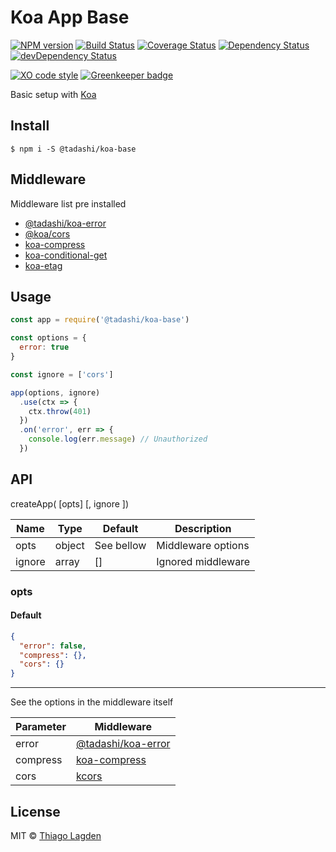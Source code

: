 # Koa App Base

[![NPM version][npm-img]][npm]
[![Build Status][ci-img]][ci]
[![Coverage Status][coveralls-img]][coveralls]
[![Dependency Status][dep-img]][dep]
[![devDependency Status][devDep-img]][devDep]

[![XO code style][xo-img]][xo]
[![Greenkeeper badge][greenkeeper-img]][greenkeeper]


[npm-img]:         https://img.shields.io/npm/v/@tadashi/koa-base.svg
[npm]:             https://www.npmjs.com/package/@tadashi/koa-base
[ci-img]:          https://github.com/lagden/koa-app-base/workflows/Koa%20Base%20CI/badge.svg
[ci]:              https://github.com/lagden/koa-app-base/actions?query=workflow%3A%22Koa+Base+CI%22
[coveralls-img]:   https://coveralls.io/repos/github/lagden/koa-app-base/badge.svg?branch=master
[coveralls]:       https://coveralls.io/github/lagden/koa-app-base?branch=master
[dep-img]:         https://david-dm.org/lagden/koa-app-base/status.svg
[dep]:             https://david-dm.org/lagden/koa-app-base
[devDep-img]:      https://david-dm.org/lagden/koa-app-base/dev-status.svg
[devDep]:          https://david-dm.org/lagden/koa-app-base?type=dev
[xo-img]:          https://img.shields.io/badge/code_style-XO-5ed9c7.svg
[xo]:              https://github.com/sindresorhus/xo
[greenkeeper-img]: https://badges.greenkeeper.io/lagden/koa-app-base.svg
[greenkeeper]:     https://greenkeeper.io/


Basic setup with [Koa](https://github.com/koajs/koa)

## Install

```
$ npm i -S @tadashi/koa-base
```

## Middleware

Middleware list pre installed

- [@tadashi/koa-error](https://github.com/lagden/koa-error)
- [@koa/cors](https://github.com/koajs/cors)
- [koa-compress](https://github.com/koajs/compress)
- [koa-conditional-get](https://github.com/koajs/conditional-get)
- [koa-etag](https://github.com/koajs/etag)


## Usage

```js
const app = require('@tadashi/koa-base')

const options = {
  error: true
}

const ignore = ['cors']

app(options, ignore)
  .use(ctx => {
    ctx.throw(401)
  })
  .on('error', err => {
    console.log(err.message) // Unauthorized
  })
```

## API

createApp( [opts] [, ignore ])

Name   | Type   | Default    | Description
------ | ------ | ---------- | ------------
opts   | object | See bellow | Middleware options
ignore | array  | []         | Ignored middleware


### opts

#### Default

```json
{
  "error": false,
  "compress": {},
  "cors": {}
}
```

---

See the options in the middleware itself

Parameter    | Middleware
-----------  | --------------------
error        | [@tadashi/koa-error](https://github.com/lagden/koa-error)
compress     | [koa-compress](https://github.com/koajs/compress)
cors         | [kcors](https://github.com/koajs/cors)


## License

MIT © [Thiago Lagden](https://lagden.in)
